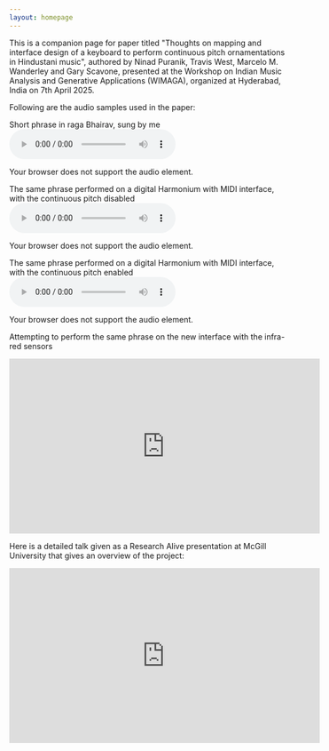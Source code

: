 ```yaml
---
layout: homepage
---
```


<!-- {% include_relative _includes/music.md %} -->

This is a companion page for paper titled "Thoughts on mapping and interface design of a keyboard to perform continuous pitch ornamentations in Hindustani music", 
authored by Ninad Puranik, Travis West, Marcelo M. Wanderley and Gary Scavone, 
presented at the Workshop on Indian Music Analysis and Generative Applications (WIMAGA), organized at Hyderabad, India on 7th April 2025.



Following are the audio samples used in the paper:

Short phrase in raga Bhairav, sung by me 
<audio controls>
  <source src="./assets/audio/bhairav_phrase_aligned-01.wav" type="audio/ogg">
  <!-- <source src="horse.mp3" type="audio/mpeg"> -->
Your browser does not support the audio element.
</audio>

The same phrase performed on a digital Harmonium with MIDI interface, with the continuous pitch disabled
<audio controls>
  <source src="./assets/audio/bhairav_phrase_aligned-03.wav" type="audio/ogg">
  <!-- <source src="horse.mp3" type="audio/mpeg"> -->
Your browser does not support the audio element.
</audio>

The same phrase performed on a digital Harmonium with MIDI interface, with the continuous pitch enabled
<audio controls>
  <source src="./assets/audio/bhairav_phrase_aligned-02.wav" type="audio/ogg">
  <!-- <source src="horse.mp3" type="audio/mpeg"> -->
Your browser does not support the audio element.
</audio>


Attempting to perform the same phrase on the new interface with the infra-red sensors
<iframe width="560" height="315" src="https://www.youtube.com/embed/P8Bi3FqNLLA" title="bhairav phrase on digital harmonium with meend" frameborder="0" allow="accelerometer; autoplay; clipboard-write; encrypted-media; gyroscope; picture-in-picture; web-share" referrerpolicy="strict-origin-when-cross-origin" allowfullscreen></iframe>

Here is a detailed talk given as a Research Alive presentation at McGill University that gives an overview of the project:
<iframe width="560" height="315" src="https://www.youtube.com/embed/l8ngmK1UjTA?si=SM1WD6O5e68pmBcQ" title="YouTube video player" frameborder="0" allow="accelerometer; autoplay; clipboard-write; encrypted-media; gyroscope; picture-in-picture; web-share" referrerpolicy="strict-origin-when-cross-origin" allowfullscreen></iframe>

